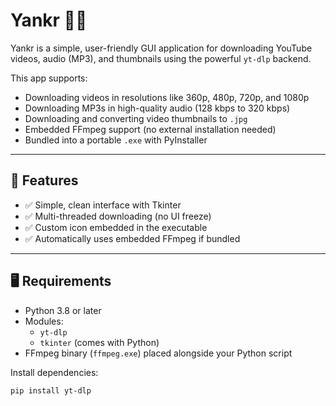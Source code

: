 # Yankr 🎥🎶

Yankr is a simple, user-friendly GUI application for downloading YouTube videos, audio (MP3), and thumbnails using the powerful `yt-dlp` backend.

This app supports:
- Downloading videos in resolutions like 360p, 480p, 720p, and 1080p
- Downloading MP3s in high-quality audio (128 kbps to 320 kbps)
- Downloading and converting video thumbnails to `.jpg`
- Embedded FFmpeg support (no external installation needed)
- Bundled into a portable `.exe` with PyInstaller

---

## 🚀 Features

- ✅ Simple, clean interface with Tkinter
- ✅ Multi-threaded downloading (no UI freeze)
- ✅ Custom icon embedded in the executable
- ✅ Automatically uses embedded FFmpeg if bundled

---

## 🖥️ Requirements

- Python 3.8 or later
- Modules:
  - `yt-dlp`
  - `tkinter` (comes with Python)
- FFmpeg binary (`ffmpeg.exe`) placed alongside your Python script

Install dependencies:

```bash
pip install yt-dlp
